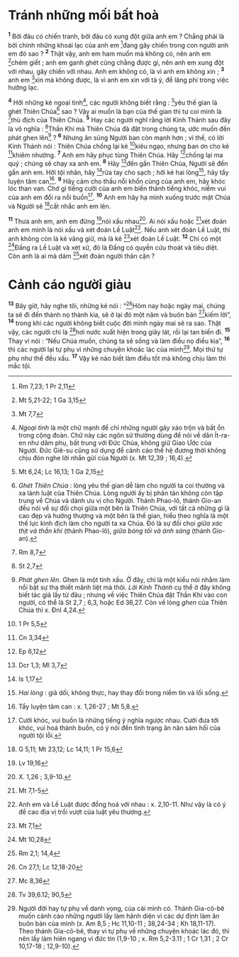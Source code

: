 # Tránh những mối bất hoà
<sup><b>1</b></sup> Bởi đâu có chiến tranh, bởi đâu có xung đột giữa anh em ? Chẳng phải là bởi chính những khoái lạc của anh em [^1*]đang gây chiến trong con người anh em đó sao ? <sup><b>2</b></sup> Thật vậy, anh em ham muốn mà không có, nên anh em [^2*]chém giết ; anh em ganh ghét cũng chẳng được gì, nên anh em xung đột với nhau, gây chiến với nhau. Anh em không có, là vì anh em không xin ; <sup><b>3</b></sup> anh em [^3*]xin mà không được, là vì anh em xin với tà ý, để lãng phí trong việc hưởng lạc.

<sup><b>4</b></sup> Hỡi những kẻ ngoại tình[^1], các người không biết rằng : [^4*]yêu thế gian là ghét Thiên Chúa[^2] sao ? Vậy ai muốn là bạn của thế gian thì tự coi mình là [^5*]thù địch của Thiên Chúa. <sup><b>5</b></sup> Hay các người nghĩ rằng lời Kinh Thánh sau đây là vô nghĩa : [^6*]Thần Khí mà Thiên Chúa đã đặt trong chúng ta, ước muốn đến phát ghen lên[^3] ? <sup><b>6</b></sup> Nhưng ân sủng Người ban còn mạnh hơn ; vì thế, có lời Kinh Thánh nói : Thiên Chúa chống lại kẻ [^7*]kiêu ngạo, nhưng ban ơn cho kẻ [^8*]khiêm nhường. <sup><b>7</b></sup> Anh em hãy phục tùng Thiên Chúa. Hãy [^9*]chống lại ma quỷ ; chúng sẽ chạy xa anh em. <sup><b>8</b></sup> Hãy [^10*]đến gần Thiên Chúa, Người sẽ đến gần anh em. Hỡi tội nhân, hãy [^11*]rửa tay cho sạch ; hỡi kẻ hai lòng[^4], hãy tẩy luyện tâm can[^5]. <sup><b>9</b></sup> Hãy cảm cho thấu nỗi khốn cùng của anh em, hãy khóc lóc than van. Chớ gì tiếng cười của anh em biến thành tiếng khóc, niềm vui của anh em đổi ra nỗi buồn[^6]. <sup><b>10</b></sup> Anh em hãy hạ mình xuống trước mặt Chúa và Người sẽ [^12*]cất nhắc anh em lên.

<sup><b>11</b></sup> Thưa anh em, anh em đừng [^13*]nói xấu nhau[^7]. Ai nói xấu hoặc [^14*]xét đoán anh em mình là nói xấu và xét đoán Lề Luật[^8]. Nếu anh xét đoán Lề Luật, thì anh không còn là kẻ vâng giữ, mà là kẻ [^15*]xét đoán Lề Luật. <sup><b>12</b></sup> Chỉ có một [^16*]Đấng ra Lề Luật và xét xử, đó là Đấng có quyền cứu thoát và tiêu diệt. Còn anh là ai mà dám [^17*]xét đoán người thân cận ?

# Cảnh cáo người giàu
<sup><b>13</b></sup> Bây giờ, hãy nghe tôi, những kẻ nói : “[^18*]Hôm nay hoặc ngày mai, chúng ta sẽ đi đến thành nọ thành kia, sẽ ở lại đó một năm và buôn bán [^19*]kiếm lời”, <sup><b>14</b></sup> trong khi các người không biết cuộc đời mình ngày mai sẽ ra sao. Thật vậy, các người chỉ là [^20*]hơi nước xuất hiện trong giây lát, rồi lại tan biến đi. <sup><b>15</b></sup> Thay vì nói : “Nếu Chúa muốn, chúng ta sẽ sống và làm điều nọ điều kia”, <sup><b>16</b></sup> thì các người lại tự phụ vì những chuyện khoác lác của mình[^9]. Mọi thứ tự phụ như thế đều xấu. <sup><b>17</b></sup> Vậy kẻ nào biết làm điều tốt mà không chịu làm thì mắc tội.

[^1]: <i>Ngoại tình</i> là một chữ mạnh để chỉ những người gây xáo trộn và bất ổn trong cộng đoàn. Chữ này các ngôn sứ thường dùng để nói về dân Ít-ra-en như dâm phụ, bất trung với Đức Chúa, không giữ Giao Ước của Người. Đức Giê-su cũng sử dụng để cảnh cáo thế hệ đương thời không chịu đón nghe lời nhắn gửi của Người (x. Mt 12,39 ; 16,4).
[^2]: <i>Ghét Thiên Chúa</i> : lòng yêu thế gian dễ làm cho người ta coi thường và xa lánh luật của Thiên Chúa. Lòng người ấy bị phân tán không còn tập trung về Chúa và dành ưu vị cho Người. Thánh Phao-lô, thánh Gio-an đều nói về sự đối chọi giữa một bên là Thiên Chúa, với tất cả những gì là cao đẹp và hướng thượng và một bên là thế gian, hiểu theo nghĩa là một thế lực kình địch làm cho người ta xa Chúa. Đó là sự đối chọi <i>giữa xác thịt và thần khí</i> (thánh Phao-lô), <i>giữa bóng tối và ánh sáng</i> (thánh Gio-an).
[^3]: <i>Phát ghen lên</i>. Ghen là một tính xấu. Ở đây, chỉ là một kiểu nói nhằm làm nổi bật sự tha thiết mãnh liệt mà thôi. <i>Lời Kinh Thánh</i> cụ thể ở đây không biết tác giả lấy từ đâu ; nhưng về việc Thiên Chúa đặt Thần Khí vào con người, có thể là St 2,7 ; 6,3, hoặc Ed 36,27. Còn về lòng <i>ghen</i> của Thiên Chúa thì x. Đnl 4,24.
[^4]: <i>Hai lòng</i> : giả dối, không thực, hay thay đổi trong niềm tin và lối sống.
[^5]: Tẩy luyện tâm can : x. 1,26-27 ; Mt 5,8.
[^6]: Cười khóc, vui buồn là những tiếng ý nghĩa ngược nhau. Cười đưa tới khóc, vui hoá thành buồn, có ý nói đến tình trạng ăn năn sám hối của người tội lỗi.
[^7]: X. 1,26 ; 3,9-10.
[^8]: Anh em và Lề Luật được đồng hoá với nhau : x. 2,10-11. Như vậy là có ý đề cao địa vị trổi vượt của luật yêu thương.
[^9]: Người đời hay tự phụ về danh vọng, của cải mình có. Thánh Gia-cô-bê muốn cảnh cáo những người lấy làm hãnh diện vì các dự định làm ăn buôn bán của mình (x. Am 8,5 ; Hc 11,10-11 ; 38,24-34 ; Kh 18,11-17). Theo thánh Gia-cô-bê, thay vì tự phụ về những chuyện khoác lác đó, thì nên lấy làm hiên ngang vì đức tin (1,9-10 ; x. Rm 5,2-3.11 ; 1 Cr 1,31 ; 2 Cr 10,17-18 ; 12,9-10).
[^1*]: Rm 7,23; 1 Pr 2,11
[^2*]: Mt 5,21-22; 1 Ga 3,15
[^3*]: Mt 7,7
[^4*]: Mt 6,24; Lc 16,13; 1 Ga 2,15
[^5*]: Rm 8,7
[^6*]: St 2,7
[^7*]: 1 Pr 5,5
[^8*]: Cn 3,34
[^9*]: Ep 6,12
[^10*]: Dcr 1,3; Ml 3,7
[^11*]: Is 1,17
[^12*]: G 5,11; Mt 23,12; Lc 14,11; 1 Pr 15,6
[^13*]: Lv 19,16
[^14*]: Mt 7,1-5
[^15*]: Mt 7,1
[^16*]: Mt 10,28
[^17*]: Rm 2,1; 14,4
[^18*]: Cn 27,1; Lc 12,18-20
[^19*]: Mc 8,36
[^20*]: Tv 39,6.12; 90,5
